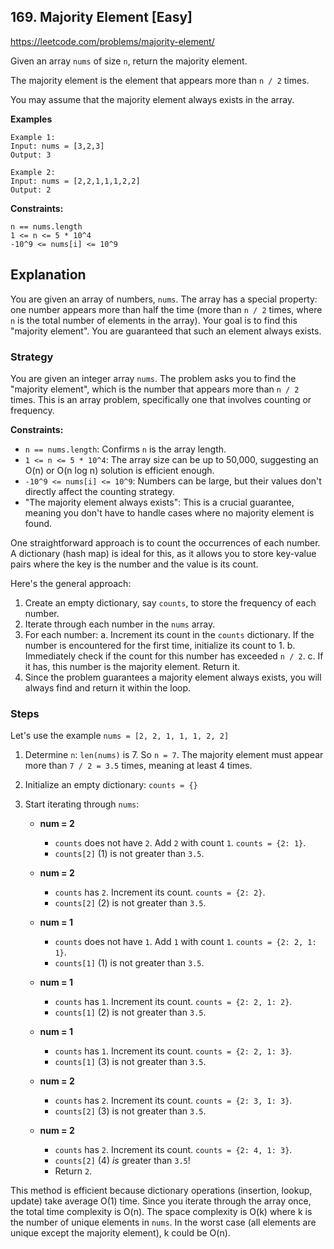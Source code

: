 ## 169. Majority Element [Easy]
https://leetcode.com/problems/majority-element/

Given an array `nums` of size `n`, return the majority element.

The majority element is the element that appears more than `n / 2` times.

You may assume that the majority element always exists in the array.

**Examples**
```text
Example 1:
Input: nums = [3,2,3]
Output: 3

Example 2:
Input: nums = [2,2,1,1,1,2,2]
Output: 2
```

**Constraints:**
```text
n == nums.length
1 <= n <= 5 * 10^4
-10^9 <= nums[i] <= 10^9
```

## Explanation
You are given an array of numbers, `nums`. The array has a special property: one number appears more than half the time (more than `n / 2` times, where `n` is the total number of elements in the array). Your goal is to find this "majority element". You are guaranteed that such an element always exists.

### Strategy
You are given an integer array `nums`.
The problem asks you to find the "majority element", which is the number that appears more than `n / 2` times.
This is an array problem, specifically one that involves counting or frequency.

**Constraints:**
* `n == nums.length`: Confirms `n` is the array length.
* `1 <= n <= 5 * 10^4`: The array size can be up to 50,000, suggesting an O(n) or O(n log n) solution is efficient enough.
* `-10^9 <= nums[i] <= 10^9`: Numbers can be large, but their values don't directly affect the counting strategy.
* "The majority element always exists": This is a crucial guarantee, meaning you don't have to handle cases where no majority element is found.

One straightforward approach is to count the occurrences of each number. A dictionary (hash map) is ideal for this, as it allows you to store key-value pairs where the key is the number and the value is its count.

Here's the general approach:
1.  Create an empty dictionary, say `counts`, to store the frequency of each number.
2.  Iterate through each number in the `nums` array.
3.  For each number:
    a.  Increment its count in the `counts` dictionary. If the number is encountered for the first time, initialize its count to 1.
    b.  Immediately check if the count for this number has exceeded `n / 2`.
    c.  If it has, this number is the majority element. Return it.
4.  Since the problem guarantees a majority element always exists, you will always find and return it within the loop.

### Steps
Let's use the example `nums = [2, 2, 1, 1, 1, 2, 2]`

1.  Determine `n`: `len(nums)` is 7. So `n = 7`.
    The majority element must appear more than `7 / 2 = 3.5` times, meaning at least 4 times.

2.  Initialize an empty dictionary: `counts = {}`

3.  Start iterating through `nums`:

    * **num = 2**
        * `counts` does not have `2`. Add `2` with count `1`. `counts = {2: 1}`.
        * `counts[2]` (1) is not greater than `3.5`.

    * **num = 2**
        * `counts` has `2`. Increment its count. `counts = {2: 2}`.
        * `counts[2]` (2) is not greater than `3.5`.

    * **num = 1**
        * `counts` does not have `1`. Add `1` with count `1`. `counts = {2: 2, 1: 1}`.
        * `counts[1]` (1) is not greater than `3.5`.

    * **num = 1**
        * `counts` has `1`. Increment its count. `counts = {2: 2, 1: 2}`.
        * `counts[1]` (2) is not greater than `3.5`.

    * **num = 1**
        * `counts` has `1`. Increment its count. `counts = {2: 2, 1: 3}`.
        * `counts[1]` (3) is not greater than `3.5`.

    * **num = 2**
        * `counts` has `2`. Increment its count. `counts = {2: 3, 1: 3}`.
        * `counts[2]` (3) is not greater than `3.5`.

    * **num = 2**
        * `counts` has `2`. Increment its count. `counts = {2: 4, 1: 3}`.
        * `counts[2]` (4) *is* greater than `3.5`!
        * Return `2`.

This method is efficient because dictionary operations (insertion, lookup, update) take average O(1) time. Since you iterate through the array once, the total time complexity is O(n). The space complexity is O(k) where k is the number of unique elements in `nums`. In the worst case (all elements are unique except the majority element), k could be O(n).

